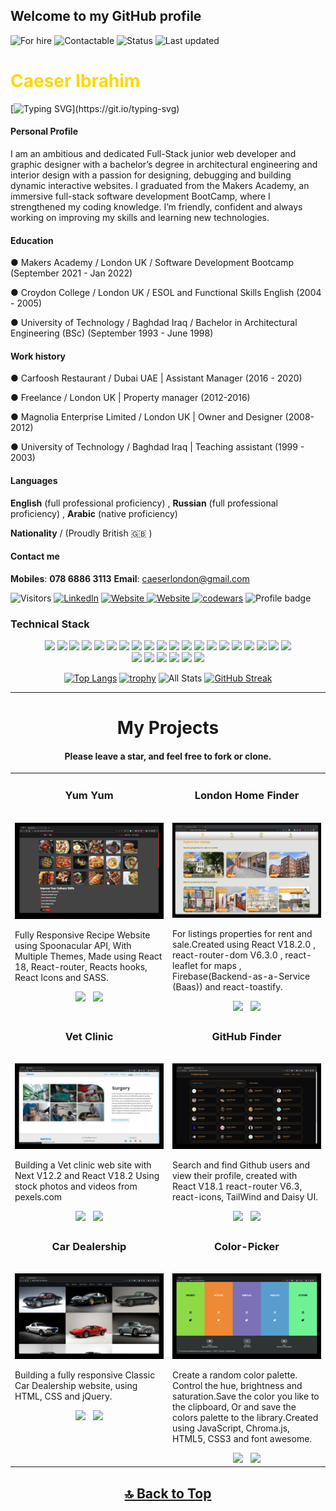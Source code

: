 ## Welcome to my GitHub profile

![For hire](https://img.shields.io/badge/Available_for_hire-Yes-brightgreen) ![Contactable](https://img.shields.io/badge/Contactable-Absolutely_Anytime-yellow) ![Status](https://img.shields.io/badge/Status-Actively_searching_for_a_job-ff69b4) ![Last updated](https://img.shields.io/badge/Last_updated-August_2022-blue)

<h1  style="color:#ffd700" >Caeser Ibrahim</h1>

[![Typing SVG](https://readme-typing-svg.herokuapp.com?font=Mulish&size=25&color=00A0FF&center=true&vCenter=true&width=900&height=60&lines=Junior+Full+Stack+Software+Developer;with+a+focus+on+design+and+always+learning.)](https://git.io/typing-svg)

#### Personal Profile

I am an ambitious and dedicated Full-Stack junior web developer and graphic designer with a bachelor’s degree in architectural engineering and interior design with a passion for designing, debugging and building dynamic interactive websites.
I graduated from the Makers Academy, an immersive full-stack software development BootCamp, where I strengthened my coding knowledge. I’m friendly, confident and always working on improving my skills and learning new technologies.

#### Education

● Makers Academy / London UK / Software Development Bootcamp (September 2021 - Jan 2022)

● Croydon College / London UK / ESOL and Functional Skills English (2004 - 2005)

● University of Technology / Baghdad Iraq / Bachelor in Architectural Engineering (BSc) (September 1993 - June 1998)

#### Work history

● Carfoosh Restaurant / Dubai UAE | Assistant Manager (2016 - 2020)

● Freelance / London UK | Property manager (2012-2016)

● Magnolia Enterprise Limited / London UK | Owner and Designer (2008- 2012)

● University of Technology / Baghdad Iraq | Teaching assistant (1999 - 2003)

#### Languages

**English** (full professional proficiency) , **Russian** (full professional proficiency) , **Arabic** (native proficiency)

**Nationality** / (Proudly British :uk: )

#### Contact me

**Mobiles**: **078 6886 3113**
**Email**: caeserlondon@gmail.com

![Visitors](https://api.visitorbadge.io/api/visitors?path=https%3A%2F%2Fgithub.com%2Fcaeserlondon&countColor=orange) <a href="https://www.linkedin.com/in/caeser-ibrahim"> <img class= "center" src="https://img.shields.io/badge/LinkedIn-0077B5?style=for-the-badge&logo=linkedin&logoColor=white" alt="LinkedIn"></a> <a href="https://caeser-ibrahim.vercel.app"> <img class= "center" src="https://img.shields.io/badge/Personal Portfolio-239120?style=for-the-badge&logo=rss&logoColor=white" alt="Website"> </a> <a href="https://caeser-ibrahim.netlify.app"> <img class= "center" src="https://img.shields.io/badge/On Line CV-ffd700?style=for-the-badge&logo=rss&logoColor=black" alt="Website"> </a> <a href="https://www.codewars.com/users/Caeser%20Ibrahim"> <img calss= "center" src="https://img.shields.io/badge/codewars-E4405F?style=for-the-badge&logo=codewars&logoColor=white" alt="codewars"></a> ![Profile badge](https://www.codewars.com/users/Caeser%20Ibrahim/badges/micro)

### Technical Stack

<div align="center">

<img src="https://img.shields.io/badge/-JavaScript-000000?style=flat&logo=javascript&logoColor=FFCA28" />
<img src="https://img.shields.io/badge/-React-000000?style=flat&logo=react&logoColor=03AABF" />
<img src="https://img.shields.io/badge/-jest-000000?style=flat&logo=Jest&logoColor=C55F93">
<img src="https://img.shields.io/badge/-Node.js-000000?&style=flat&logo=node.js&logoColor=8AC149"/>
<img src="https://img.shields.io/badge/-Next.JS-000000?style=flat&logo=Next.JS&logoColor=white" />
<img src="https://img.shields.io/badge/-NPM-000000?&style=flat&logo=npm&logoColor=CB3837"/>
<img src="https://img.shields.io/badge/-MongoDB-000000?style=flat&logo=mongodb&logoColor=4AAA3C" />
<img src="https://img.shields.io/badge/-MySQL-000000?style=flat&logo=mysql&logoColor=E6892E" />
<img src="https://img.shields.io/badge/-Ruby-000000?&style=flat&logo=ruby&logoColor=e53935"/>
<img src="https://img.shields.io/badge/-Rubi on Rails-000000?style=flat&logo=ruby-on-rails&logoColor=A52C39" />
<img src="https://img.shields.io/badge/-HTML-000000?&style=flat&logo=html5"/>
<img src="https://img.shields.io/badge/-CSS-000000?&style=flat&logo=css3&logoColor=42A5F5"/>
<img src="https://img.shields.io/badge/-bootstrap-000000?style=flat&logo=bootstrap&logoColor=lightpurpul" />
<img src="https://img.shields.io/badge/-Sass-000000?style=flat&logo=sass&logoColor=BE5D8D" />
<img src="https://img.shields.io/badge/-git-000000?&style=flat&logo=git&logoColor=E64A19"/>
<img src="https://img.shields.io/badge/-Github-000000?style=flat&logo=github&logoColor=DEDEDF" />
<img src="https://img.shields.io/badge/-PostMan-000000?style=flat&logo=postman&logoColor=orange" />
<img src="https://img.shields.io/badge/-Firebase-000000?style=flat&logo=firebase&logoColor=FBC02D" />
<img src="https://img.shields.io/badge/-GraphQL-000000?style=flat&logo=GraphQL&logoColor=DE33A6" />
<img src="https://img.shields.io/badge/-vscode-000000?style=flat&logo=visual-studio-code&logoColor=2BA1F1" />

<div align="center">
<img src="https://img.shields.io/badge/Adobe%20Photoshop-31A8FF?style=plastic&logo=Adobe%20Photoshop&logoColor=black" /> <img src="https://img.shields.io/badge/Adobe%20XD-470137?style=plastic&logo=Adobe%20XD&logoColor=#FF61F6" /> <img src="https://img.shields.io/badge/Adobe%20Illustrator-FF9A00?style=plastic&logo=adobe%20illustrator&logoColor=white" /> <img src="https://img.shields.io/badge/Adobe%20InDesign-FF3366?style=plastic&logo=Adobe%20InDesign&logoColor=white" /> <img src="https://img.shields.io/badge/Figma-F24E1E?style=plastic&logo=figma&logoColor=white" /> <img src="https://img.shields.io/badge/Gimp-gray?style=plastic&logo=Gimp&logoColor=white" />

[![Top Langs](https://github-readme-stats.vercel.app/api/top-langs/?username=caeserlondon&layout=compact&theme=dark)](https://github.com/caeserlondon/github-readme-stats) [![trophy](https://github-profile-trophy.vercel.app/?username=caeserlondon&no-frame=true&no-bg=true&rank=-C,-?&theme=juicyfresh&column=4)](https://github.com/caeserlondon/github-profile-trophy)
![All Stats](https://github-readme-stats.vercel.app/api?username=caeserlondon&show_icons=true&include_all_commits=true&count_private=true&theme=dark) [![GitHub Streak](https://github-readme-streak-stats.herokuapp.com/?user=caeserlondon&theme=dark)](https://github.com/caeserlondon)

<hr>
<h1 align="center">My Projects</h1>
 <h4>Please leave a star, and feel free to fork or clone.</h4>
<table>
  <tr>
    <td width="50%" valign="top">
      <h3 align="center">Yum Yum</h3>
        <br />
        <a target="_blank" href="https://yum-yum-caeserlondon.vercel.app">
            <img src="assets/yum-yum.jpg" width="100%" alt="yum-yum"/>
        </a>
        <br />
        <p>Fully Responsive Recipe Website using Spoonacular API, With Multiple Themes, Made using React 18, React-router, Reacts hooks, React Icons and SASS.</p>
      <div align="center">
      <a href="https://yum-yum-caeserlondon.vercel.app" target="_blank"><img src="https://img.shields.io/static/v1?label=|&message=Web Site&color=FFD601&style=plastic&logo=google-chrome&logo-color=white"/></a> &nbsp; <a href="https://github.com/caeserlondon/Yum-Yum" target="_blank"><img src="https://img.shields.io/badge/-Github Page-FFD601?style=plastic&logo=github&logoColor=blue" /></a>
      </div>
    </td>
   <td width="50%" valign="top">
      <h3 align="center">London Home Finder</h3>
        <br />
        <a target="_blank" href="https://london-home-finder.web.app">
            <img src="/assets/london-home-finder.jpg" width="100%" alt="london-home-finder"/>
        </a>
        <br />
        <p>For listings properties for rent and sale.Created using React V18.2.0 , react-router-dom V6.3.0 , react-leaflet for maps , Firebase(Backend-as-a-Service (Baas)) and react-toastify.</p>
      <div align="center">
      <a href="https://london-home-finder.web.app" target="_blank"><img src="https://img.shields.io/static/v1?label=|&message=Web Site&color=FFD601&style=plastic&logo=google-chrome&logo-color=white"/></a> &nbsp; <a href="https://github.com/caeserlondon/london-home-finder" target="_blank"><img src="https://img.shields.io/badge/-Github Page-FFD601?style=plastic&logo=github&logoColor=blue" /></a>
      </div>
    </td>
  </tr>
  
  <tr>
 <td width="50%" valign="top">
      <h3 align="center">Vet Clinic</h3>
        <br />
        <a target="_blank" href="https://caeser-vet-clinic.vercel.app">
            <img src="/assets/vet-clinic.jpg" width="100%" alt="Vet-clinic"/>
        </a>
        <br />
        <p>Building a Vet clinic web site with Next V12.2 and React V18.2
Using stock photos and videos from  pexels.com</p>
      <div align="center">
      <a href="https://caeser-vet-clinic.vercel.app" target="_blank"><img src="https://img.shields.io/static/v1?label=|&message=Web Site&color=FFD601&style=plastic&logo=google-chrome&ogo-color=white"/></a> &nbsp; <a href="https://github.com/caeserlondon/vet-clinic" target="_blank"><img src="https://img.shields.io/badge/-Github Page-FFD601?style=plastic&logo=github&logoColor=blue" /></a>
      </div>
    </td>
   <td width="50%" valign="top">
      <h3 align="center">GitHub Finder</h3>
        <br />
        <a target="_blank" href="https://github-user-finder-caeser.vercel.app">
            <img src="/assets/github-finder.jpg" width="100%" alt="Github-finder"/>
        </a>
        <br />
        <p>Search and find Github users and view their profile, created with React V18.1 react-router V6.3, react-icons, TailWind and Daisy UI.</p>
      <div align="center">
      <a href="https://github-user-finder-caeser.vercel.app" target="_blank"><img src="https://img.shields.io/static/v1?label=|&message=Web Site&color=FFD601&style=plastic&logo=google-chrome&logo-color=white"/></a> &nbsp; <a href="https://github.com/caeserlondon/github-user-finder" target="_blank"><img src="https://img.shields.io/badge/-Github Page-FFD601?style=plastic&logo=github&logoColor=blue" /></a>
      </div>
    </td>
  </tr>
  <tr>
 <td width="50%" valign="top">
      <h3 align="center">Car Dealership</h3>
        <br />
        <a target="_blank" href="https://caesers-classic-cars.netlify.app">
            <img src="/assets/car-dealership.jpg" width="100%" alt="car-dealership"/>
        </a>
        <br />
        <p>Building a fully responsive Classic Car Dealership website, using HTML, CSS and jQuery.</p>
      <div align="center">
      <a href="https://caesers-classic-cars.netlify.app" target="_blank"><img src="https://img.shields.io/static/v1?label=|&message=Web Site&color=FFD601&style=plastic&logo=google-chrome&logo-color=white"/></a> &nbsp; <a href="https://github.com/caeserlondon/car-dealership" target="_blank"><img src="https://img.shields.io/badge/-Github Page-FFD601?style=plastic&logo=github&logoColor=blue" /></a>
      </div>
    </td> <td width="50%" valign="top">
      <h3 align="center">Color-Picker</h3>
        <br />
        <a target="_blank" href="https://caeser-color-picker.netlify.app">
            <img src="/assets/color-picker.jpg" width="100%" alt="color-picker"/>
        </a>
        <br />
        <p>Create a random color palette. Control the hue, brightness and saturation.Save the color you like to the clipboard, Or and save the colors palette to the library.Created using JavaScript, Chroma.js, HTML5, CSS3 and font awesome.</p>
      <div align="center">
      <a href="https://caeser-color-picker.netlify.app" target="_blank"><img src="https://img.shields.io/static/v1?label=|&message=Web Site&color=FFD601&style=plastic&logo=google-chrome&logo-color=white"/></a> &nbsp; <a href="https://github.com/caeserlondon/Color-Picker" target="_blank"><img src="https://img.shields.io/badge/-Github Page-FFD601?style=plastic&logo=github&logoColor=blue" /></a>
      </div>
    </td>
  </tr>
</table>

## [🔝 Back to Top](#Welcome-to-my-GitHub-profile)
